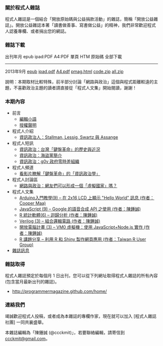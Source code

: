### 關於程式人雜誌
程式人雜誌是一個結合「開放原始碼與公益捐款活動」的雜誌，簡稱「開放公益雜誌」。開放公益雜誌本著「讀書做善事、寫書做公益」的精神，我們非常歡迎程式人認養專欄、或者捐出您的網誌。

### 雜誌下載

出刊年月       epub           ipad:PDF      A4:PDF     單頁 HTM     原始碼      全部下載
------------   ----------     -----------   --------   -----------  ----------  -------------
2013年9月      [epub]         [ipad.pdf]    [A4.pdf]   [pmag.html]  [code.zip]  [all.zip]

說明：本期取材比較特殊，前半部分討論「網路與政治」這個與程式距離較遠的主題，不喜歡政治主題的讀者請直接從「程式人文集」開始閱讀，謝謝！

### 本期內容
* 前言
    * [編輯小語](editor.html)
    * [授權聲明](license.html)
* 程式人介紹
    * [資訊政治人：Stallman, Lessig, Swartz 與 Assange](people1.html)
* 程式人短訊
    * [資訊政治：台灣「鍵盤革命」的歷史與近況](message1.html)
    * [資訊政治：海盜黨簡介](message2.html)
    * [資訊政治：g0v 政府零時差組織](message3.html)
* 程式人頻道
    * [看影片瞭解「鍵盤革命」的「資訊政治學」](video1.html)
* 程式人討論區
    * [網路與政治：網友們可以形成一個「虛擬國家」嗎？](discuss1.html)
* 程式人文集
    * [Arduino入門教學(9) – 在 2x16 LCD 上顯示 "Hello World" 訊息 (作者：Cooper Maa)](article1.html)
    * [JavaScript (9) – Google 的語音合成 API 之使用 (作者：陳鍾誠)](article2.html)
    * [R 統計軟體(6) – 迴歸分析 (作者：陳鍾誠)](article3.html)
    * [Verilog (3) – 組合邏輯電路 (作者：陳鍾誠)](article4.html)
    * [開放電腦計畫 (3) – VM0 虛擬機：使用 JavaScript+Node.js 實作 (作者：陳鍾誠)](article5.html)
    * [R 講題分享 – 利用 R 和 Shiny 製作網頁應用 (作者：Taiwan R User Group)](article6.html)
* [雜誌訊息](info.html)

### 雜誌取得

程式人雜誌預定於每個月 1 日出刊，您可以從下列網址取得程式人雜誌的所有內容 (包含當月最新出刊的雜誌)。

* <http://programmermagazine.github.com/home/>

### 連絡我們

竭誠歡迎程式人投稿，或者成為本雜誌的專欄作家，現在就可以加入 [程式人雜誌社團] 一同共襄盛舉。

本雜誌編輯為「陳鍾誠 (@ccckmit)」，若要聯絡編輯，請寄信到 <ccckmit@gmail.com>。

[epub]: ../book/A4.epub
[ipad.pdf]: ../book/ipad.pdf
[A4.pdf]: ../book/A4.pdf
[code.zip]: ../code.zip
[pmag.html]: ../book/pmag.html
[all.zip]: https://github.com/programmermagazine/201309/archive/gh-pages.zip

